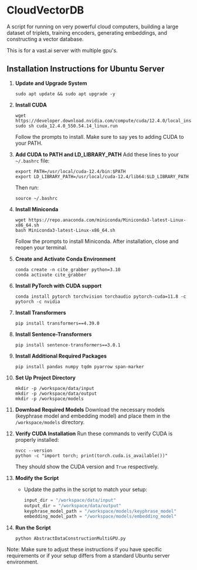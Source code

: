 # CloudVectorDB

A script for running on very powerful cloud computers,
building a large dataset of triplets,
training encoders, generating embeddings,
and constructing a vector database.

This is for a vast.ai server with multiple gpu's.  

## Installation Instructions for Ubuntu Server

1. **Update and Upgrade System**
   ```
   sudo apt update && sudo apt upgrade -y
   ```

2. **Install CUDA**
   ```
   wget https://developer.download.nvidia.com/compute/cuda/12.4.0/local_installers/cuda_12.4.0_550.54.14_linux.run
   sudo sh cuda_12.4.0_550.54.14_linux.run
   ```
   Follow the prompts to install. Make sure to say yes to adding CUDA to your PATH.

3. **Add CUDA to PATH and LD_LIBRARY_PATH**
   Add these lines to your `~/.bashrc` file:
   ```
   export PATH=/usr/local/cuda-12.4/bin:$PATH
   export LD_LIBRARY_PATH=/usr/local/cuda-12.4/lib64:$LD_LIBRARY_PATH
   ```
   Then run:
   ```
   source ~/.bashrc
   ```

4. **Install Miniconda**
   ```
   wget https://repo.anaconda.com/miniconda/Miniconda3-latest-Linux-x86_64.sh
   bash Miniconda3-latest-Linux-x86_64.sh
   ```
   Follow the prompts to install Miniconda. After installation, close and reopen your terminal.

5. **Create and Activate Conda Environment**
   ```
   conda create -n cite_grabber python=3.10
   conda activate cite_grabber
   ```

6. **Install PyTorch with CUDA support**
   ```
   conda install pytorch torchvision torchaudio pytorch-cuda=11.8 -c pytorch -c nvidia
   ```

7. **Install Transformers**
   ```
   pip install transformers==4.39.0
   ```

8. **Install Sentence-Transformers**
   ```
   pip install sentence-transformers==3.0.1
   ```

9. **Install Additional Required Packages**
   ```
   pip install pandas numpy tqdm pyarrow span-marker
   ```

10. **Set Up Project Directory**
    ```
    mkdir -p /workspace/data/input
    mkdir -p /workspace/data/output
    mkdir -p /workspace/models
    ```

11. **Download Required Models**
    Download the necessary models (keyphrase model and embedding model) and place them in the `/workspace/models` directory.

12. **Verify CUDA Installation**
    Run these commands to verify CUDA is properly installed:
    ```
    nvcc --version
    python -c "import torch; print(torch.cuda.is_available())"
    ```
    They should show the CUDA version and `True` respectively.

13. **Modify the Script**
    - Update the paths in the script to match your setup:
      ```python
      input_dir = "/workspace/data/input"
      output_dir = "/workspace/data/output"
      keyphrase_model_path = "/workspace/models/keyphrase_model"
      embedding_model_path = "/workspace/models/embedding_model"
      ```

14. **Run the Script**
    ```
    python AbstractDataConstructionMultiGPU.py
    ```

Note: Make sure to adjust these instructions if you have specific requirements or if your setup differs from a standard Ubuntu server environment.